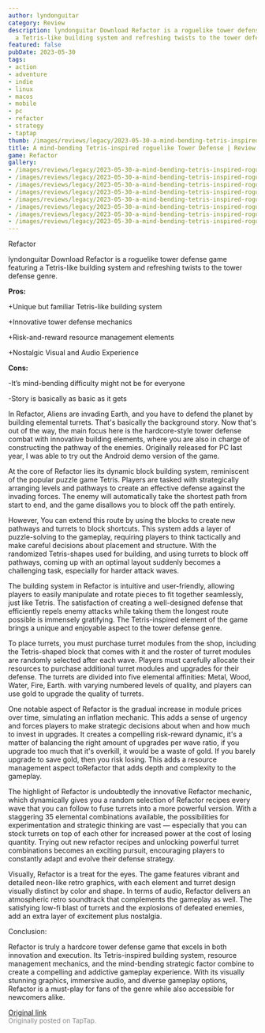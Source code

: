 ```yaml
---
author: lyndonguitar
category: Review
description: lyndonguitar Download Refactor is a roguelike tower defense game featuring
  a Tetris-like building system and refreshing twists to the tower defense genre.
featured: false
pubDate: 2023-05-30
tags:
- action
- adventure
- indie
- linux
- macos
- mobile
- pc
- refactor
- strategy
- taptap
thumb: /images/reviews/legacy/2023-05-30-a-mind-bending-tetris-inspired-roguelike-tower-defense--review---refactor-0.avif
title: A mind-bending Tetris-inspired roguelike Tower Defense | Review - Refactor
game: Refactor
gallery:
- /images/reviews/legacy/2023-05-30-a-mind-bending-tetris-inspired-roguelike-tower-defense--review---refactor-0.avif
- /images/reviews/legacy/2023-05-30-a-mind-bending-tetris-inspired-roguelike-tower-defense--review---refactor-1.avif
- /images/reviews/legacy/2023-05-30-a-mind-bending-tetris-inspired-roguelike-tower-defense--review---refactor-2.avif
- /images/reviews/legacy/2023-05-30-a-mind-bending-tetris-inspired-roguelike-tower-defense--review---refactor-3.avif
- /images/reviews/legacy/2023-05-30-a-mind-bending-tetris-inspired-roguelike-tower-defense--review---refactor-4.avif
- /images/reviews/legacy/2023-05-30-a-mind-bending-tetris-inspired-roguelike-tower-defense--review---refactor-5.avif
- /images/reviews/legacy/2023-05-30-a-mind-bending-tetris-inspired-roguelike-tower-defense--review---refactor-6.avif
- /images/reviews/legacy/2023-05-30-a-mind-bending-tetris-inspired-roguelike-tower-defense--review---refactor-7.avif
---
```

Refactor

lyndonguitar
Download
Refactor is a roguelike tower defense game featuring a Tetris-like building system and refreshing twists to the tower defense genre.


**Pros:**


+Unique but familiar Tetris-like building system

+Innovative tower defense mechanics

+Risk-and-reward resource management elements

+Nostalgic Visual and Audio Experience


**Cons:**


-It’s mind-bending difficulty might not be for everyone

-Story is basically as basic as it gets

In Refactor, Aliens are invading Earth, and you have to defend the planet by building elemental turrets. That's basically the background story. Now that's out of the way, the main focus here is the hardcore-style tower defense combat with innovative building elements, where you are also in charge of constructing the pathway of the enemies. Originally released for PC last year, I was able to try out the Android demo version of the game.

At the core of Refactor lies its dynamic block building system, reminiscent of the popular puzzle game Tetris. Players are tasked with strategically arranging levels and pathways to create an effective defense against the invading forces. The enemy will automatically take the shortest path from start to end, and the game disallows you to block off the path entirely.

However, You can extend this route by using the blocks to create new pathways and turrets to block shortcuts. This system adds a layer of puzzle-solving to the gameplay, requiring players to think tactically and make careful decisions about placement and structure. With the randomized Tetris-shapes used for building, and using turrets to block off pathways, coming up with an optimal layout suddenly becomes a challenging task, especially for harder attack waves.

The building system in Refactor is intuitive and user-friendly, allowing players to easily manipulate and rotate pieces to fit together seamlessly, just like Tetris. The satisfaction of creating a well-designed defense that efficiently repels enemy attacks while taking them the longest route possible is immensely gratifying. The Tetris-inspired element of the game brings a unique and enjoyable aspect to the tower defense genre.

To place turrets, you must purchase turret modules from the shop, including the Tetris-shaped block that comes with it and the roster of turret modules are randomly selected after each wave. Players must carefully allocate their resources to purchase additional turret modules and upgrades for their defense. The turrets are divided into five elemental affinities:  Metal, Wood, Water, Fire, Earth. with varying numbered levels of quality, and players can use gold to upgrade the quality of turrets.

One notable aspect of Refactor is the gradual increase in module prices over time, simulating an inflation mechanic. This adds a sense of urgency and forces players to make strategic decisions about when and how much to invest in upgrades. It creates a compelling risk-reward dynamic, it's a matter of balancing the right amount of upgrades per wave ratio, if you upgrade too much that it's overkill, it would be a waste of gold. If you barely upgrade to save gold, then you risk losing. This adds a resource management aspect toRefactor that adds depth and complexity to the gameplay.

The highlight of Refactor is undoubtedly the innovative Refactor mechanic, which dynamically gives you a random selection of Refactor recipes every wave that you can follow to fuse turrets into a more powerful version. With a staggering 35 elemental combinations available, the possibilities for experimentation and strategic thinking are vast — especially that you can stock turrets on top of each other for increased power at the cost of losing quantity. Trying out new refactor recipes and unlocking powerful turret combinations becomes an exciting pursuit, encouraging players to constantly adapt and evolve their defense strategy.

Visually, Refactor is a treat for the eyes. The game features vibrant and detailed neon-like retro graphics, with each element and turret design visually distinct by color and shape. In terms of audio, Refactor delivers an atmospheric retro soundtrack that complements the gameplay as well. The satisfying low-fi blast of turrets and the explosions of defeated enemies, add an extra layer of excitement plus nostalgia.

Conclusion:

Refactor is truly a hardcore tower defense game that excels in both innovation and execution. Its Tetris-inspired building system, resource management mechanics, and the mind-bending strategic factor combine to create a compelling and addictive gameplay experience. With its visually stunning graphics, immersive audio, and diverse gameplay options, Refactor is a must-play for fans of the genre while also accessible for newcomers alike.

[Original link](https://www.taptap.io/post/5718791)<br><span style="font-size: 0.95em; color: #888;">Originally posted on TapTap.</span>